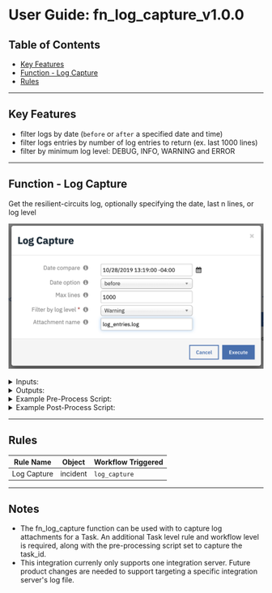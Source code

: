 <!--
  This User README.md is generated by running:
  "resilient-circuits docgen -p fn_log_capture --only-user-guide"

  It is best edited using a Text Editor with a Markdown Previewer. VS Code
  is a good example. Checkout https://guides.github.com/features/mastering-markdown/
  for tips on writing with Markdown

  If you make manual edits and run docgen again, a .bak file will be created

  Store any screenshots in the "doc/screenshots" directory and reference them like:
  ![screenshot: screenshot_1](./screenshots/screenshot_1.png)
-->

# **User Guide:** fn_log_capture_v1.0.0

## Table of Contents
- [Key Features](#key-features)
- [Function - Log Capture](#function---log-capture)
- [Rules](#rules)

---

## Key Features
<!--
  List the Key Features of the Integration
-->

* filter logs by date (`before` or `after` a specified date and time)
* filter logs entries by number of log entries to return (ex. last 1000 lines)
* filter by minimum log level: DEBUG, INFO, WARNING and ERROR

---

## Function - Log Capture
Get the resilient-circuits log, optionally specifying the date, last n lines, or log level

 ![screenshot: fn-log-capture ](./screenshots/main.png)

<details><summary>Inputs:</summary>
<p>
Use the input fields in any combination. The only requirements is that 'Date compare' and 'Date option' are used together.

| Name | Type | Required | Example | Tooltip |
| ---- | :--: | :------: | ------- | ------- |
| `incident_id` | `number` | Yes | `-` | - |
| `log_attachment_name` | `text` | No | `-` | if empty the file will be resilient-circuits_yyymmdd_hhmms.log |
| `log_capture_date` | `datetimepicker` | No | `-` | Date to start log capture |
| `log_capture_date_option` | `select` | No | before/after | Specify if the date match will be before or after the log timestamp |
| `log_capture_maxlen` | `number` | No | `-` | # of log lines to return from the end or all lines when empty |
| `log_min_level` | `select` | Yes | Debug/Info/Warning/Error | Filter by log levels. DEBUG displays entire log |
| `task_id` | `number` | No | `-` | Used to capture attachment as part of a task |

</p>
</details>

<details><summary>Outputs:</summary>
<p>

```python
results = {
    "success": True/False,
    "content": {
      "attachment_name": "resilient-circuits_20191025_122541.log,
      "num_of_lines": 1000
    },
    "inputs": {
      "log_min_level": {
        "name": "Warning",
        "id": 302
      },
      "log_attachment_name": None,
      "incident_id": 2098,
      "log_capture_maxlen": None,
      "log_capture_date": 1572062400000,
      "log_capture_date_option": {
        "name": "after",
        "id": 254
      }
    },
    "metrics": {
      "version": "1.0",
      "package": "fn-log-capture",
      "package_version": "1.0.0",
      "host": "Marks-MBP.fios-router.home",
      "execution_time_ms": 1359,
      "timestamp": "2019-10-26 09:43:36"
    }
  }
}

}
```

</p>
</details>

<details><summary>Example Pre-Process Script:</summary>
<p>

```python
inputs.log_capture_date = rule.properties.log_capture_date
inputs.log_capture_date_option = rule.properties.log_capture_date_option
inputs.log_capture_maxlen = rule.properties.log_capture_maxlen
inputs.incident_id = incident.id
# uncomment to save attachment to a task
#inputs.task_id = task.id
inputs.log_attachment_name = rule.properties.log_attachment_name
inputs.log_min_level = rule.properties.log_min_level
```

</p>
</details>

<details><summary>Example Post-Process Script:</summary>
<p>

```python
# No script
```

</p>
</details>

---

## Rules
| Rule Name | Object | Workflow Triggered |
| --------- | ------ | ------------------ |
| Log Capture | incident | `log_capture` |

---

## Notes
* The fn_log_capture function can be used with to capture log attachments for a Task. An additional Task level rule and workflow level is required, along with the pre-processing script set to capture the task_id.
* This integration currenly only supports one integration server. Future product changes are needed to support targeting a specific integration server's log file.

<!--
## Inform Resilient Users
  Use this section to optionally provide additional information so that Resilient playbook 
  designer can get the maximum benefit of your integration.
-->